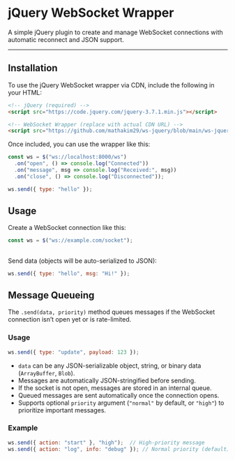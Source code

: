 # jQuery WebSocket Wrapper
A simple jQuery plugin to create and manage WebSocket connections with automatic reconnect and JSON support.

---

## Installation
To use the jQuery WebSocket wrapper via CDN, include the following in your HTML:

```html
<!-- jQuery (required) -->
<script src="https://code.jquery.com/jquery-3.7.1.min.js"></script>

<!-- WebSocket Wrapper (replace with actual CDN URL) -->
<script src="https://github.com/mathakim29/ws-jquery/blob/main/ws-jquery.min.js"></script>
```

Once included, you can use the wrapper like this:

```js
const ws = $("ws://localhost:8000/ws")
  .on("open", () => console.log("Connected"))
  .on("message", msg => console.log("Received:", msg))
  .on("close", () => console.log("Disconnected"));

ws.send({ type: "hello" });
```
## Usage
Create a WebSocket connection like this:

```js
const ws = $("ws://example.com/socket");
```

##
Send data (objects will be auto-serialized to JSON):
```js
ws.send({ type: "hello", msg: "Hi!" });
```


## Message Queueing

The `.send(data, priority)` method queues messages if the WebSocket connection isn’t open yet or is rate-limited.

### Usage

```js
ws.send({ type: "update", payload: 123 });
````

* `data` can be any JSON-serializable object, string, or binary data (`ArrayBuffer`, `Blob`).
* Messages are automatically JSON-stringified before sending.
* If the socket is not open, messages are stored in an internal queue.
* Queued messages are sent automatically once the connection opens.
* Supports optional `priority` argument (`"normal"` by default, or `"high"`) to prioritize important messages.

### Example

```js
ws.send({ action: "start" }, "high");  // High-priority message
ws.send({ action: "log", info: "debug" }); // Normal priority (default)
```
